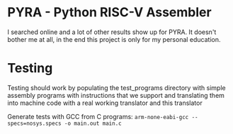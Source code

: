 # PYRA - Python RISC-V Assembler

I searched online and a lot of other results show up for PYRA. It doesn't bother me at all, in the end this project is only for my personal education.

# Testing
Testing should work by populating the test_programs directory with simple assembly programs with instructions that we support and translating them into machine code with a real working translator and this translator 

Generate tests with GCC from C programs:
`arm-none-eabi-gcc --specs=nosys.specs -o main.out main.c` 
